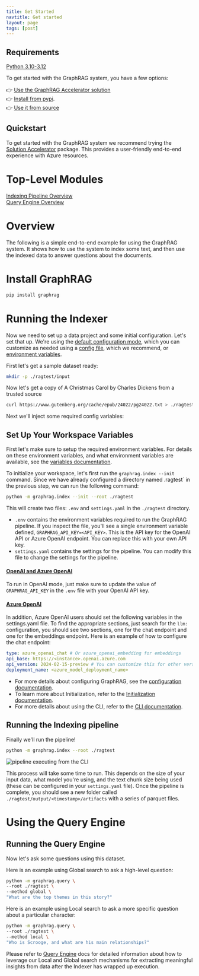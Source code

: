 ```yaml
---
title: Get Started
navtitle: Get started
layout: page
tags: [post]
---
```


## Requirements

[Python 3.10-3.12](https://www.python.org/downloads/)

To get started with the GraphRAG system, you have a few options:

👉 [Use the GraphRAG Accelerator solution](https://github.com/Azure-Samples/graphrag-accelerator) <br/>
👉 [Install from pypi](https://pypi.org/project/graphrag/). <br/>
👉 [Use it from source](/posts/developing)<br/>

## Quickstart

To get started with the GraphRAG system we recommend trying the [Solution Accelerator](https://github.com/Azure-Samples/graphrag-accelerator) package. This provides a user-friendly end-to-end experience with Azure resources.

# Top-Level Modules

[Indexing Pipeline Overview](/posts/index/overview)<br/>
[Query Engine Overview](/posts/query/overview)

# Overview

The following is a simple end-to-end example for using the GraphRAG system.
It shows how to use the system to index some text, and then use the indexed data to answer questions about the documents.

# Install GraphRAG

```bash
pip install graphrag
```

# Running the Indexer

Now we need to set up a data project and some initial configuration. Let's set that up. We're using the [default configuration mode](/posts/config/overview/), which you can customize as needed using a [config file](/posts/config/json_yaml/), which we recommend, or [environment variables](/posts/config/env_vars/).

First let's get a sample dataset ready:

```sh
mkdir -p ./ragtest/input
```

Now let's get a copy of A Christmas Carol by Charles Dickens from a trusted source

```sh
curl https://www.gutenberg.org/cache/epub/24022/pg24022.txt > ./ragtest/input/book.txt
```

Next we'll inject some required config variables:

## Set Up Your Workspace Variables

First let's make sure to setup the required environment variables. For details on these environment variables, and what environment variables are available, see the [variables documentation](/posts/config/overview/).

To initialize your workspace, let's first run the `graphrag.index --init` command.
Since we have already configured a directory named \.ragtest` in the previous step, we can run the following command:

```sh
python -m graphrag.index --init --root ./ragtest
```

This will create two files: `.env` and `settings.yaml` in the `./ragtest` directory.

- `.env` contains the environment variables required to run the GraphRAG pipeline. If you inspect the file, you'll see a single environment variable defined,
  `GRAPHRAG_API_KEY=<API_KEY>`. This is the API key for the OpenAI API or Azure OpenAI endpoint. You can replace this with your own API key.
- `settings.yaml` contains the settings for the pipeline. You can modify this file to change the settings for the pipeline.
  <br/>

#### <ins>OpenAI and Azure OpenAI</ins>

To run in OpenAI mode, just make sure to update the value of `GRAPHRAG_API_KEY` in the `.env` file with your OpenAI API key.

#### <ins>Azure OpenAI</ins>

In addition, Azure OpenAI users should set the following variables in the settings.yaml file. To find the appropriate sections, just search for the `llm:` configuration, you should see two sections, one for the chat endpoint and one for the embeddings endpoint. Here is an example of how to configure the chat endpoint:

```yaml
type: azure_openai_chat # Or azure_openai_embedding for embeddings
api_base: https://<instance>.openai.azure.com
api_version: 2024-02-15-preview # You can customize this for other versions
deployment_name: <azure_model_deployment_name>
```

- For more details about configuring GraphRAG, see the [configuration documentation](/posts/config/overview/).
- To learn more about Initialization, refer to the [Initialization documentation](/posts/config/init/).
- For more details about using the CLI, refer to the [CLI documentation](/posts/query/3-cli/).

## Running the Indexing pipeline

Finally we'll run the pipeline!

```sh
python -m graphrag.index --root ./ragtest
```

![pipeline executing from the CLI](/img/pipeline-running.png)

This process will take some time to run. This depends on the size of your input data, what model you're using, and the text chunk size being used (these can be configured in your `settings.yaml` file).
Once the pipeline is complete, you should see a new folder called `./ragtest/output/<timestamp>/artifacts` with a series of parquet files.

# Using the Query Engine

## Running the Query Engine

Now let's ask some questions using this dataset.

Here is an example using Global search to ask a high-level question:

```sh
python -m graphrag.query \
--root ./ragtest \
--method global \
"What are the top themes in this story?"
```

Here is an example using Local search to ask a more specific question about a particular character:

```sh
python -m graphrag.query \
--root ./ragtest \
--method local \
"Who is Scrooge, and what are his main relationships?"
```

Please refer to [Query Engine](/posts/query/overview) docs for detailed information about how to leverage our Local and Global search mechanisms for extracting meaningful insights from data after the Indexer has wrapped up execution.
